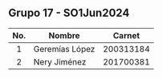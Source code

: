 ## **Grupo 17 - SO1Jun2024**

|No.| Nombre | Carnet |
|:-:| ------ | ------ |
|1| Geremías López | 200313184 |
|2| Nery Jiménez| 201700381 |
